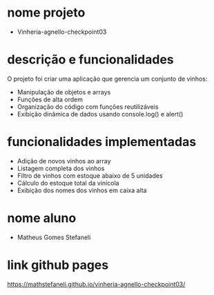 # nome projeto

- Vinheria-agnello-checkpoint03

# descrição e funcionalidades 

O projeto foi criar uma aplicação que gerencia um conjunto de vinhos: 
- Manipulação de objetos e arrays
- Funções de alta ordem
- Organização do código com funções reutilizáveis
- Exibição dinâmica de dados usando console.log() e alert()

# funcionalidades implementadas

- Adição de novos vinhos ao array
- Listagem completa dos vinhos
- Filtro de vinhos com estoque abaixo de 5 unidades
- Cálculo do estoque total da vinícola
- Exibição dos nomes dos vinhos em caixa alta

# nome aluno

- Matheus Gomes Stefaneli

# link github pages 

https://mathstefaneli.github.io/vinheria-agnello-checkpoint03/

